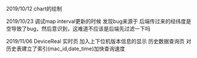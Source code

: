 2019/10/12 chart的绘制

2019/10/23 调试map interval更新的时候 发现bug来源于 后端传过来的经纬度是空导致了bug，然后意识到，这难道不应该是后端先过滤一下吗 

2019/11/06 DeviceReal 实时页 加入上下位机版本信息的显示
           历史数据查询页   对历史表建立了索引(mac_id,date_time)加快查询速度 